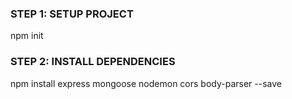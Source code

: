 ### STEP 1: SETUP PROJECT

npm init

### STEP 2: INSTALL DEPENDENCIES

npm install express mongoose nodemon cors body-parser --save

